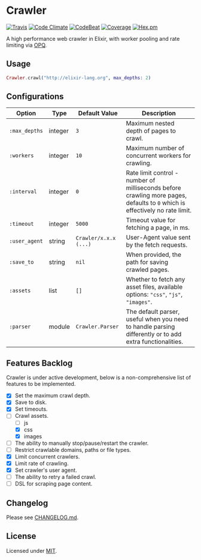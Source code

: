 # Crawler

[![Travis](https://img.shields.io/travis/fredwu/crawler.svg)](https://travis-ci.org/fredwu/crawler)
[![Code Climate](https://img.shields.io/codeclimate/github/fredwu/crawler.svg)](https://codeclimate.com/github/fredwu/crawler)
[![CodeBeat](https://codebeat.co/badges/76916047-5b66-466d-91d3-7131a269899a)](https://codebeat.co/projects/github-com-fredwu-crawler-master)
[![Coverage](https://img.shields.io/coveralls/fredwu/crawler.svg)](https://coveralls.io/github/fredwu/crawler?branch=master)
[![Hex.pm](https://img.shields.io/hexpm/v/crawler.svg)](https://hex.pm/packages/crawler)

A high performance web crawler in Elixir, with worker pooling and rate limiting via [OPQ](https://github.com/fredwu/opq).

## Usage

```elixir
Crawler.crawl("http://elixir-lang.org", max_depths: 2)
```

## Configurations

| Option          | Type    | Default Value         | Description |
|-----------------|---------|-----------------------|-------------|
| `:max_depths`   | integer | `3`                   | Maximum nested depth of pages to crawl.
| `:workers`      | integer | `10`                  | Maximum number of concurrent workers for crawling.
| `:interval`     | integer | `0`                   | Rate limit control - number of milliseconds before crawling more pages, defaults to `0` which is effectively no rate limit.
| `:timeout`      | integer | `5000`                | Timeout value for fetching a page, in ms.
| `:user_agent`   | string  | `Crawler/x.x.x (...)` | User-Agent value sent by the fetch requests.
| `:save_to`      | string  | `nil`                 | When provided, the path for saving crawled pages.
| `:assets`       | list    | `[]`                  | Whether to fetch any asset files, available options: `"css"`, `"js"`, `"images"`.
| `:parser`       | module  | `Crawler.Parser`      | The default parser, useful when you need to handle parsing differently or to add extra functionalities.

## Features Backlog

Crawler is under active development, below is a non-comprehensive list of features to be implemented.

- [x] Set the maximum crawl depth.
- [x] Save to disk.
- [x] Set timeouts.
- [ ] Crawl assets.
  - [ ] js
  - [x] css
  - [x] images
- [ ] The ability to manually stop/pause/restart the crawler.
- [ ] Restrict crawlable domains, paths or file types.
- [x] Limit concurrent crawlers.
- [x] Limit rate of crawling.
- [x] Set crawler's user agent.
- [ ] The ability to retry a failed crawl.
- [ ] DSL for scraping page content.

## Changelog

Please see [CHANGELOG.md](CHANGELOG.md).

## License

Licensed under [MIT](http://fredwu.mit-license.org/).
